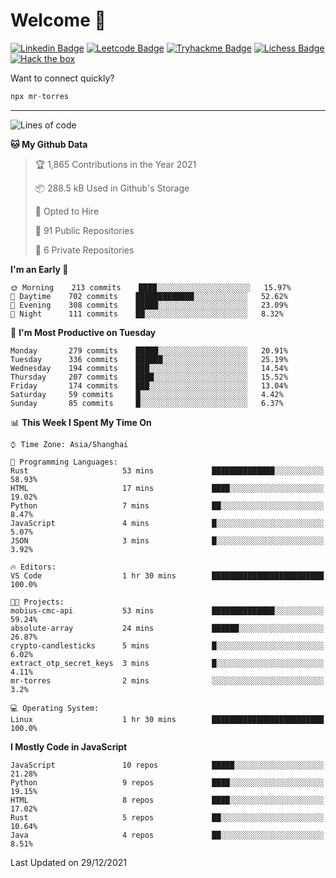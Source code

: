 # Welcome 👋

[![Linkedin Badge](https://img.shields.io/badge/-PedroTorres-blue?style=flat-square&logo=Linkedin&logoColor=white&link=https://www.linkedin.com/in/PedroTorres/)](https://www.linkedin.com/in/pedro-torres-cruz/)
[![Leetcode Badge](https://img.shields.io/badge/profile-leetcode-green)](https://leetcode.com/corfucinas/)
[![Tryhackme Badge](https://img.shields.io/badge/profile-tryhackme-blue)](https://tryhackme.com/p/Corfucinas/)
[![Lichess Badge](https://img.shields.io/badge/challenge_me-lichess-yellow)](https://lichess.org/@/Corfucinas)
[![Hack the box](https://img.shields.io/badge/hack_the_box-profile-red)](https://www.hackthebox.eu/profile/375826)

Want to connect quickly?

```javascript
npx mr-torres
```

---

<!--START_SECTION:waka-->
![Lines of code](https://img.shields.io/badge/From%20Hello%20World%20I%27ve%20Written-1.6%20million%20lines%20of%20code-blue)

**🐱 My Github Data** 

> 🏆 1,865 Contributions in the Year 2021
 > 
> 📦 288.5 kB Used in Github's Storage 
 > 
> 💼 Opted to Hire
 > 
> 📜 91 Public Repositories 
 > 
> 🔑 6 Private Repositories  
 > 
**I'm an Early 🐤** 

```text
🌞 Morning    213 commits    ████░░░░░░░░░░░░░░░░░░░░░   15.97% 
🌆 Daytime    702 commits    █████████████░░░░░░░░░░░░   52.62% 
🌃 Evening    308 commits    █████░░░░░░░░░░░░░░░░░░░░   23.09% 
🌙 Night      111 commits    ██░░░░░░░░░░░░░░░░░░░░░░░   8.32%

```
📅 **I'm Most Productive on Tuesday** 

```text
Monday       279 commits    █████░░░░░░░░░░░░░░░░░░░░   20.91% 
Tuesday      336 commits    ██████░░░░░░░░░░░░░░░░░░░   25.19% 
Wednesday    194 commits    ███░░░░░░░░░░░░░░░░░░░░░░   14.54% 
Thursday     207 commits    ████░░░░░░░░░░░░░░░░░░░░░   15.52% 
Friday       174 commits    ███░░░░░░░░░░░░░░░░░░░░░░   13.04% 
Saturday     59 commits     █░░░░░░░░░░░░░░░░░░░░░░░░   4.42% 
Sunday       85 commits     █░░░░░░░░░░░░░░░░░░░░░░░░   6.37%

```


📊 **This Week I Spent My Time On** 

```text
⌚︎ Time Zone: Asia/Shanghai

💬 Programming Languages: 
Rust                     53 mins             ██████████████░░░░░░░░░░░   58.93% 
HTML                     17 mins             ████░░░░░░░░░░░░░░░░░░░░░   19.02% 
Python                   7 mins              ██░░░░░░░░░░░░░░░░░░░░░░░   8.47% 
JavaScript               4 mins              █░░░░░░░░░░░░░░░░░░░░░░░░   5.07% 
JSON                     3 mins              █░░░░░░░░░░░░░░░░░░░░░░░░   3.92%

🔥 Editors: 
VS Code                  1 hr 30 mins        █████████████████████████   100.0%

🐱‍💻 Projects: 
mobius-cmc-api           53 mins             ██████████████░░░░░░░░░░░   59.24% 
absolute-array           24 mins             ██████░░░░░░░░░░░░░░░░░░░   26.87% 
crypto-candlesticks      5 mins              █░░░░░░░░░░░░░░░░░░░░░░░░   6.02% 
extract_otp_secret_keys  3 mins              █░░░░░░░░░░░░░░░░░░░░░░░░   4.11% 
mr-torres                2 mins              ░░░░░░░░░░░░░░░░░░░░░░░░░   3.2%

💻 Operating System: 
Linux                    1 hr 30 mins        █████████████████████████   100.0%

```

**I Mostly Code in JavaScript** 

```text
JavaScript               10 repos            █████░░░░░░░░░░░░░░░░░░░░   21.28% 
Python                   9 repos             ████░░░░░░░░░░░░░░░░░░░░░   19.15% 
HTML                     8 repos             ████░░░░░░░░░░░░░░░░░░░░░   17.02% 
Rust                     5 repos             ██░░░░░░░░░░░░░░░░░░░░░░░   10.64% 
Java                     4 repos             ██░░░░░░░░░░░░░░░░░░░░░░░   8.51%

```



 Last Updated on 29/12/2021
<!--END_SECTION:waka-->
